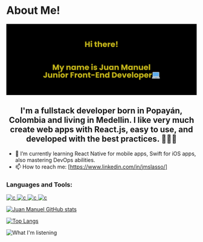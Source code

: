 <h1>About Me!</h1>

<img align="center" alt="Coding" width="1200" src="banner.png">
<h2 align="center"> I'm a fullstack developer born in Popayán, Colombia and living in Medellin. I like very much create web apps with React.js, easy to use, and developed with the best practices. 👋🧑‍💻</h2>


- 🌱 I’m currently learning React Native for mobile apps, Swift for iOS apps, also mastering DevOps abilities.
- 📫 How to reach me:
  [https://www.linkedin.com/in/jmslasso/]
  
 <h3 align="left">Languages and Tools:</h3>
<p align="left"> 
   <a href="https://es.reactjs.org/" target="_blank"> 
     <img src="https://upload.wikimedia.org/wikipedia/commons/a/a7/React-icon.svg" alt="c" width="40" height="40"/> 
   </a> 
   <a href="https://developer.mozilla.org/es/docs/Web/CSS" target="_blank"> 
     <img src="https://upload.wikimedia.org/wikipedia/commons/d/d5/CSS3_logo_and_wordmark.svg" alt="c" width="40" height="40"/> 
   </a> 
   <a href="https://developer.mozilla.org/es/docs/Web/HTML" target="_blank"> 
     <img src="https://upload.wikimedia.org/wikipedia/commons/6/61/HTML5_logo_and_wordmark.svg" alt="c" width="40" height="40"/> 
   </a>
  <a href="https://developer.mozilla.org/es/docs/Web/JavaScript" target="_blank"> 
     <img src="https://cdn.worldvectorlogo.com/logos/logo-javascript.svg" alt="c" width="40" height="40"/> 
   </a>
</p>

[![Juan Manuel GitHub stats](https://github-readme-stats.vercel.app/api?username=jmslasso&show_icons=true&theme=radical)](https://github.com/jmslasso/github-readme-stats)

[![Top Langs](https://github-readme-stats.vercel.app/api/top-langs/?username=jmslasso&layout=compact)](https://github.com/jmslasso/github-readme-stats)

![What I'm listening](https://spotify-recently-played-readme.vercel.app/api?user=zusz8nhfg18r83ss7td7gcnxz&unique={true|1|on|yes})
